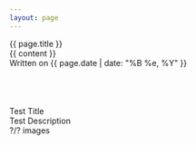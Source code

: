 ```yaml
--- 
layout: page 
---
```


<div class="main" data-barba="container" data-barba-namespace="post">
    <div class="title center">{{ page.title }}</div>
    <div class="card-chain">
        <div class="card flat padded">
            <div class="entry">
                {{ content }}
            </div>
            <div class="date">
                Written on {{ page.date | date: "%B %e, %Y" }}
            </div>
        </div>
    </div>
    <!-- Yucky br but I'm lazy -->
    <br>
    <br>
    <br>
    <br>
    <div class="preview">
        <div id="preview-title">Test Title</div>
        <div class="split-information">
            <div id="preview-description">Test Description</div>
            <div id="preview-image-count">?/? images</div>
        </div>
        <div id="preview-image"></div>
        <div id="preview-close"></div>
        <div id="library-nav" class="split-information arrow">
            <div class="right"></div>
            <div class="left"></div>
        </div>
    </div>
</div>

